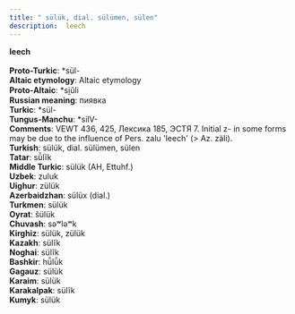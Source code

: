 ```yaml
---
title: " sülük, dial. sülümen, sülen"
description:  leech
---
```

<p data-pagefind-weight="0.5">
<strong> leech</strong><br><br>
<strong>Proto-Turkic</strong>:  *sül-<br>
<strong>Altaic etymology</strong>:  Altaic etymology<br>
<strong> Proto-Altaic</strong>:  *si̯ŭli<br>
<strong>Russian meaning</strong>:  пиявка<br>
<strong>Turkic</strong>:  *sül-<br>
<strong>Tungus-Manchu</strong>:  *silV-<br>
<strong>Comments</strong>:  VEWT 436, 425, Лексика 185, ЭСТЯ 7. Initial z- in some forms may be due to the influence of Pers. zalu 'leech' (> Az. zäli).<br>
<strong>Turkish</strong>:  sülük, dial. sülümen, sülen<br>
<strong>Tatar</strong>:  sü̆lĭk<br>
<strong>Middle Turkic</strong>:  sülük (AH, Ettuhf.)<br>
<strong>Uzbek</strong>:  zuluk<br>
<strong>Uighur</strong>:  zülük<br>
<strong>Azerbaidzhan</strong>:  sülüx (dial.)<br>
<strong>Turkmen</strong>:  sülük<br>
<strong>Oyrat</strong>:  šülük<br>
<strong>Chuvash</strong>:  sǝʷlǝʷk<br>
<strong>Kirghiz</strong>:  sülük, zülük<br>
<strong>Kazakh</strong>:  sülĭk<br>
<strong>Noghai</strong>:  sülĭk<br>
<strong>Bashkir</strong>:  hü̆lü̆k<br>
<strong>Gagauz</strong>:  sülük<br>
<strong>Karaim</strong>:  sülük<br>
<strong>Karakalpak</strong>:  sülĭk<br>
<strong>Kumyk</strong>:  sülük<br>

</p>
